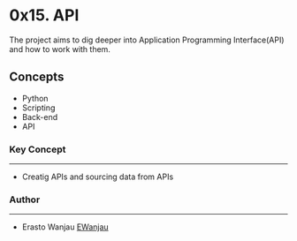 # 0x15. API
The project aims to dig deeper into Application Programming Interface(API) and how to work with them.

## Concepts
- Python
- Scripting
- Back-end
- API

### Key Concept
---
- Creatig APIs and sourcing data from APIs

### Author
---
- Erasto Wanjau [EWanjau](wamwanjau@gmail.com)
